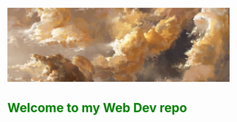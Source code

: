
![Header](https://github.com/Erdauit/erdauit/blob/main/assets/1a3f99383bf159bf76bbb6bfef7333e8.jpg)

<style> 
   .heading1 {
      color: green;
    }
  
</style>

<h1 class = "heading1">Welcome to my Web Dev repo</h1>
